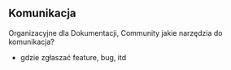 ## Komunikacja

Organizacyjne dla Dokumentacji, Community
jakie narzędzia do komunikacja?
+ gdzie zgłaszać feature, bug, itd

